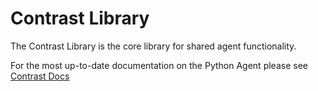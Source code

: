 # Contrast Library 


The Contrast Library is the core library for shared agent functionality.


For the most up-to-date documentation on the Python Agent please see
[Contrast Docs](https://docs.contrastsecurity.com/en/python.html)

